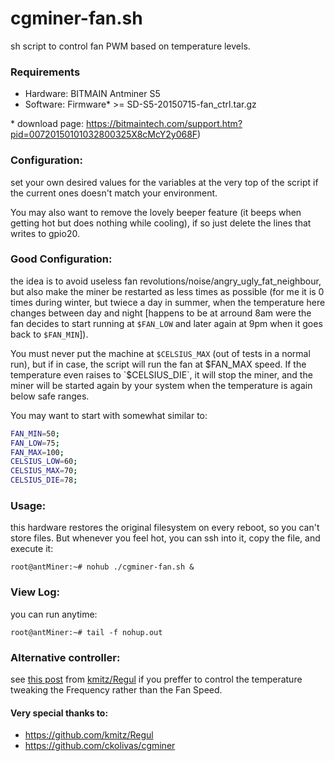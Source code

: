 # cgminer-fan.sh
sh script to control fan PWM based on temperature levels. 
### Requirements
- Hardware: BITMAIN Antminer S5
- Software: Firmware* >= SD-S5-20150715-fan_ctrl.tar.gz

\* download page: https://bitmaintech.com/support.htm?pid=00720150101032800325X8cMcY2y068F)
### Configuration:
set your own desired values for the variables at the very top of the script if the current ones doesn't match your environment.

You may also want to remove the lovely beeper feature (it beeps when getting hot but does nothing while cooling), if so just delete the lines that writes to gpio20.
### Good Configuration:
the idea is to avoid useless fan revolutions/noise/angry_ugly_fat_neighbour, but also make the miner be restarted as less times as possible (for me it is 0 times during winter, but twiece a day in summer, when the temperature here changes between day and night [happens to be at arround 8am were the fan decides to start running at `$FAN_LOW` and later again at 9pm when it goes back to `$FAN_MIN`]).

You must never put the machine at `$CELSIUS_MAX` (out of tests in a normal run), but if in case, the script will run the fan at $FAN_MAX speed. If the temperature even raises to `$CELSIUS_DIE`, it will stop the miner, and the miner will be started again by your system when the temperature is again below safe ranges.

You may want to start with somewhat similar to:
```bash
FAN_MIN=50;
FAN_LOW=75;
FAN_MAX=100;
CELSIUS_LOW=60;
CELSIUS_MAX=70;
CELSIUS_DIE=78;
```
### Usage:
this hardware restores the original filesystem on every reboot, so you can't store files. But whenever you feel hot, you can ssh into it, copy the file, and execute it:
```
root@antMiner:~# nohub ./cgminer-fan.sh &
```
### View Log:
you can run anytime:
```
root@antMiner:~# tail -f nohup.out
```
### Alternative controller:
see [this post](https://jomcflyatwork.wordpress.com/2015/07/13/shell-script-for-antminer-s5-temperature-regulation/) from  [kmitz/Regul](https://github.com/kmitz/Regul) if you preffer to control the temperature tweaking the Frequency rather than the Fan Speed.
#### Very special thanks to:
- https://github.com/kmitz/Regul
- https://github.com/ckolivas/cgminer
